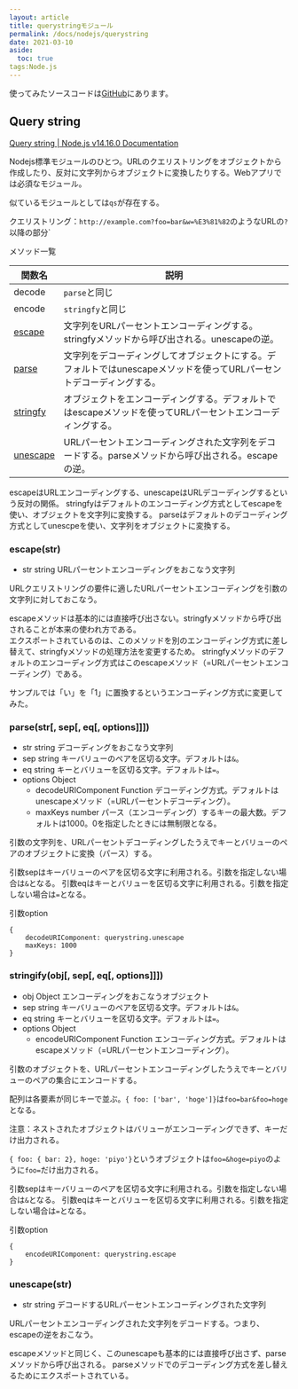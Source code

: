```yaml
---
layout: article
title: querystringモジュール
permalink: /docs/nodejs/querystring
date: 2021-03-10
aside:
  toc: true
tags:Node.js
---
```


使ってみたソースコードは[GitHub](https://github.com/s1r-J/nodejs-module-labo/tree/main/querystring)にあります。

## Query string

[Query string | Node.js v14.16.0 Documentation](https://nodejs.org/docs/latest-v14.x/api/querystring.html)

Nodejs標準モジュールのひとつ。URLのクエリストリングをオブジェクトから作成したり、反対に文字列からオブジェクトに変換したりする。Webアプリでは必須なモジュール。

似ているモジュールとしては`qs`が存在する。

クエリストリング：`http://example.com?foo=bar&w=%E3%81%82`のようなURLの`?`以降の部分`

メソッド一覧

| 関数名 | 説明 |
| --- | --- |
| decode | `parse`と同じ |
| encode | `stringfy`と同じ |
| [escape](#escape(str)) | 文字列をURLパーセントエンコーディングする。stringfyメソッドから呼び出される。unescapeの逆。 |
| [parse](#parse) | 文字列をデコーディングしてオブジェクトにする。デフォルトではunescapeメソッドを使ってURLパーセントデコーディングする。 |
| [stringfy](#stringfy) | オブジェクトをエンコーディングする。デフォルトではescapeメソッドを使ってURLパーセントエンコーディングする。 |
| [unescape](#unescape) | URLパーセントエンコーディングされた文字列をデコードする。parseメソッドから呼び出される。escapeの逆。 |

escapeはURLエンコーディングする、unescapeはURLデコーディングするという反対の関係。
stringfyはデフォルトのエンコーディング方式としてescapeを使い、オブジェクトを文字列に変換する。
parseはデフォルトのデコーディング方式としてunescpeを使い、文字列をオブジェクトに変換する。


### escape(str)

- str string URLパーセントエンコーディングをおこなう文字列

URLクエリストリングの要件に適したURLパーセントエンコーディングを引数の文字列に対しておこなう。

escapeメソッドは基本的には直接呼び出さない。stringfyメソッドから呼び出されることが本来の使われ方である。  
エクスポートされているのは、このメソッドを別のエンコーディング方式に差し替えて、stringfyメソッドの処理方法を変更するため。
stringfyメソッドのデフォルトのエンコーディング方式はこのescapeメソッド（=URLパーセントエンコーディング）である。

サンプルでは「い」を「1」に置換するというエンコーディング方式に変更してみた。

### parse(str[, sep[, eq[, options]]])

- str string デコーディングをおこなう文字列
- sep string キーバリューのペアを区切る文字。デフォルトは`&`。
- eq string キーとバリューを区切る文字。デフォルトは`=`。
- options Object
	- decodeURIComponent Function デコーディング方式。デフォルトはunescapeメソッド（=URLパーセントデコーディング）。
	- maxKeys number パース（エンコーディング）するキーの最大数。デフォルトは1000。0を指定したときには無制限となる。

引数の文字列を、URLパーセントデコーディングしたうえでキーとバリューのペアのオブジェクトに変換（パース）する。

引数sepはキーバリューのペアを区切る文字に利用される。引数を指定しない場合は`&`となる。
引数eqはキーとバリューを区切る文字に利用される。引数を指定しない場合は`=`となる。

引数option 

```
{
	decodeURIComponent: querystring.unescape
	maxKeys: 1000
}
```

### stringify(obj[, sep[, eq[, options]]])

- obj Object エンコーディングをおこなうオブジェクト
- sep string キーバリューのペアを区切る文字。デフォルトは`&`。
- eq string キーとバリューを区切る文字。デフォルトは`=`。
- options Object
	- encodeURIComponent Function エンコーディング方式。デフォルトはescapeメソッド（=URLパーセントエンコーディング）。

引数のオブジェクトを、URLパーセントエンコーディングしたうえでキーとバリューのペアの集合にエンコードする。

配列は各要素が同じキーで並ぶ。`{ foo: ['bar', 'hoge']}`は`foo=bar&foo=hoge`となる。

注意：ネストされたオブジェクトはバリューがエンコーディングできず、キーだけ出力される。

`{ foo: { bar: 2}, hoge: 'piyo'}`というオブジェクトは`foo=&hoge=piyo`のように`foo=`だけ出力される。

引数sepはキーバリューのペアを区切る文字に利用される。引数を指定しない場合は`&`となる。
引数eqはキーとバリューを区切る文字に利用される。引数を指定しない場合は`=`となる。

引数option 

```
{
	encodeURIComponent: querystring.escape
}
```

### unescape(str)

- str string デコードするURLパーセントエンコーディングされた文字列

URLパーセントエンコーディングされた文字列をデコードする。つまり、escapeの逆をおこなう。

escapeメソッドと同じく、このunescapeも基本的には直接呼び出さず、parseメソッドから呼び出される。
parseメソッドでのデコーディング方式を差し替えるためにエクスポートされている。

